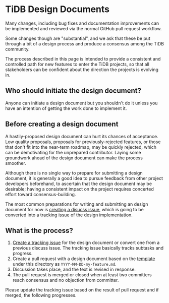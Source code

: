 # TiDB Design Documents

Many changes, including bug fixes and documentation improvements can be implemented and reviewed via the normal GitHub pull request workflow.

Some changes though are "substantial", and we ask that these be put through a bit of a design process and produce a consensus among the TiDB community.

The process described in this page is intended to provide a consistent and controlled path for new features to enter the TiDB projects, so that all stakeholders can be confident about the direction the projects is evolving in.

## Who should initiate the design document?

Anyone can initiate a design document but you shouldn't do it unless you have an intention of getting the work done to implement it.

## Before creating a design document

A hastily-proposed design document can hurt its chances of acceptance. Low quality proposals, proposals for previously-rejected features, or those that don't fit into the near-term roadmap, may be quickly rejected, which can be demotivating for the unprepared contributor. Laying some groundwork ahead of the design document can make the process smoother.

Although there is no single way to prepare for submitting a design document, it is generally a good idea to pursue feedback from other project developers beforehand, to ascertain that the design document may be desirable; having a consistent impact on the project requires concerted effort toward consensus-building.

The most common preparations for writing and submitting an design document for now is [creating a disucss issue](https://github.com/pingcap/tidb/issues/new/choose), which is going to be converted into a tracking issue of the design implementation.

## What is the process?

1. [Create a tracking issue](https://github.com/pingcap/tidb/issues/new/choose) for the design document or convert one from a previous discuss issue. The tracking issue basically tracks subtasks and progress.
2. Create a pull request with a design document based on the [template](./TEMPLATE.md) under this directory as `YYYY-MM-DD-my-feature.md`.
3. Discussion takes place, and the text is revised in response.
4. The pull request is merged or closed when at least two committers reach consensus and no objection from committer.

Please update the tracking issue based on the result of pull request and if merged, the following progresses.
